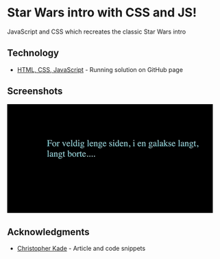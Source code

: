 # Star Wars intro with CSS and JS!

JavaScript and CSS which recreates the classic Star Wars intro

## Technology

* [HTML, CSS, JavaScript](https://kmthorsnes.github.io/starwars-css/) - Running solution on GitHub page

## Screenshots
![Screenshot](https://github.com/kmthorsnes/starwars-css/blob/master/screenshots/gif1.gif?raw=true "Optional title")

## Acknowledgments

* [ Christopher Kade](https://dev.to/christopherkade/developing-the-star-wars-opening-crawl-in-htmlcss-2j9e) - Article and code snippets
